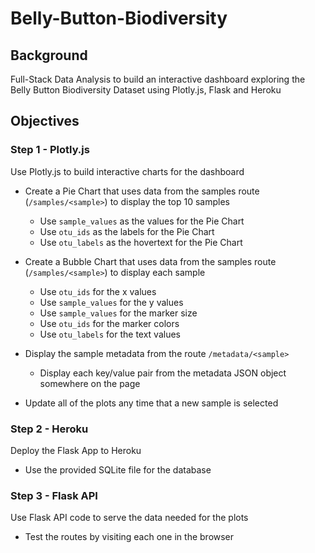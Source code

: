 # Belly-Button-Biodiversity


## Background

Full-Stack Data Analysis to build an interactive dashboard exploring the Belly Button Biodiversity Dataset using Plotly.js, Flask and Heroku


## Objectives

### Step 1 - Plotly.js

Use Plotly.js to build interactive charts for the dashboard

* Create a Pie Chart that uses data from the samples route (`/samples/<sample>`) to display the top 10 samples
    * Use `sample_values` as the values for the Pie Chart
    * Use `otu_ids` as the labels for the Pie Chart
    * Use `otu_labels` as the hovertext for the Pie Chart

* Create a Bubble Chart that uses data from the samples route (`/samples/<sample>`) to display each sample
    * Use `otu_ids` for the x values
    * Use `sample_values` for the y values
    * Use `sample_values` for the marker size
    * Use `otu_ids` for the marker colors
    * Use `otu_labels` for the text values

* Display the sample metadata from the route `/metadata/<sample>`
    * Display each key/value pair from the metadata JSON object somewhere on the page

* Update all of the plots any time that a new sample is selected


### Step 2 - Heroku

Deploy the Flask App to Heroku

* Use the provided SQLite file for the database


### Step 3 - Flask API

Use Flask API code to serve the data needed for the plots

* Test the routes by visiting each one in the browser